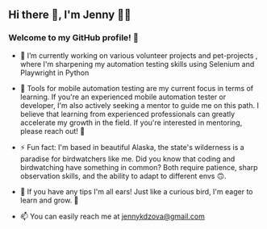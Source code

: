 ## Hi there 👋, I'm Jenny 👩‍💻
### Welcome to my GitHub profile! 🌟

- 🔭 I’m currently working on various volunteer projects and pet-projects , where I'm sharpening my automation testing skills using Selenium and Playwright in Python

- 🌱 Tools for mobile automation testing are my current focus in terms of learning. If you're an experienced mobile automation tester or developer, I'm also actively seeking a mentor to guide me on this path. I believe that learning from experienced professionals can greatly accelerate my growth in the field. If you're interested in mentoring, please reach out! 🙏

- ⚡ Fun fact: I'm based in beautiful Alaska, the state's wilderness is a paradise for birdwatchers like me. Did you know that coding and birdwatching have something in common? Both require patience, sharp observation skills, and the ability to adapt to different envs 🙃. 

- 🤔 If you have any tips I'm all ears! Just like a curious bird, I'm eager to learn and grow. 🦅

- 📫 You can easily reach me at jennykdzova@gmail.com

<!--
**kadzova/kadzova** is a ✨ _special_ ✨ repository because its `README.md` (this file) appears on your GitHub profile.

Here are some ideas to get you started:

- 🔭 I’m currently working on ...
- 🌱 I’m currently learning ...
- 👯 I’m looking to collaborate on ...
- 🤔 I’m looking for help with ...
- 💬 Ask me about ...
- 📫 How to reach me: ...
- 😄 Pronouns: ...
- ⚡ Fun fact: ...
-->
